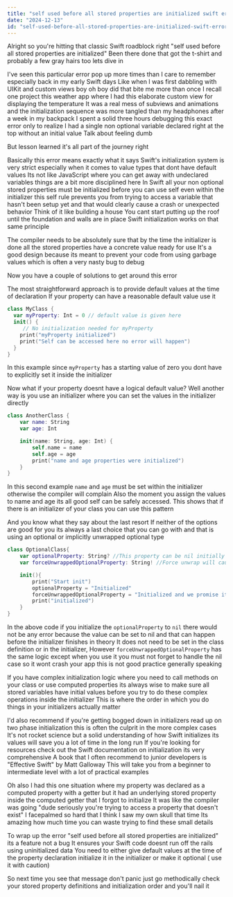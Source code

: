 ```yaml
---
title: "self used before all stored properties are initialized swift error?"
date: "2024-12-13"
id: "self-used-before-all-stored-properties-are-initialized-swift-error"
---
```


Alright so you're hitting that classic Swift roadblock right "self used before all stored properties are initialized" Been there done that got the t-shirt and probably a few gray hairs too lets dive in

I've seen this particular error pop up more times than I care to remember especially back in my early Swift days Like when I was first dabbling with UIKit and custom views boy oh boy did that bite me more than once I recall one project this weather app where I had this elaborate custom view for displaying the temperature It was a real mess of subviews and animations and the initialization sequence was more tangled than my headphones after a week in my backpack I spent a solid three hours debugging this exact error only to realize I had a single non optional variable declared right at the top without an initial value Talk about feeling dumb

But lesson learned it's all part of the journey right

Basically this error means exactly what it says Swift's initialization system is very strict especially when it comes to value types that dont have default values Its not like JavaScript where you can get away with undeclared variables things are a bit more disciplined here In Swift all your non optional stored properties must be initialized before you can use self even within the initializer this self rule prevents you from trying to access a variable that hasn't been setup yet and that would clearly cause a crash or unexpected behavior Think of it like building a house You cant start putting up the roof until the foundation and walls are in place Swift initialization works on that same principle

The compiler needs to be absolutely sure that by the time the initializer is done all the stored properties have a concrete value ready for use It's a good design because its meant to prevent your code from using garbage values which is often a very nasty bug to debug

Now you have a couple of solutions to get around this error

The most straightforward approach is to provide default values at the time of declaration If your property can have a reasonable default value use it

```swift
class MyClass {
  var myProperty: Int = 0 // default value is given here
  init() {
     // No initialization needed for myProperty
    print("myProperty initialized")
    print("Self can be accessed here no error will happen")
  }
}
```

In this example since `myProperty` has a starting value of zero you dont have to explicitly set it inside the initializer

Now what if your property doesnt have a logical default value? Well another way is you use an initializer where you can set the values in the initializer directly

```swift
class AnotherClass {
    var name: String
    var age: Int

    init(name: String, age: Int) {
        self.name = name
        self.age = age
        print("name and age properties were initialized")
    }
}

```

In this second example `name` and `age` must be set within the initializer otherwise the compiler will complain Also the moment you assign the values to name and age its all good self can be safely accessed. This shows that if there is an initializer of your class you can use this pattern

And you know what they say about the last resort If neither of the options are good for you its always a last choice that you can go with and that is using an optional or implicitly unwrapped optional type

```swift
class OptionalClass{
    var optionalProperty: String? //This property can be nil initially
    var forceUnwrappedOptionalProperty: String! //Force unwrap will cause a runtime error if its nil but in this case it is not

    init(){
        print("Start init")
        optionalProperty = "Initialized"
        forceUnwrappedOptionalProperty = "Initialized and we promise it will have a value"
        print("initialized")
    }
}

```

In the above code if you initialize the `optionalProperty` to `nil` there would not be any error because the value can be set to nil and that can happen before the initializer finishes in theory It does not need to be set in the class definition or in the initializer, However `forceUnwrappedOptionalProperty` has the same logic except when you use it you must not forget to handle the nil case so it wont crash your app this is not good practice generally speaking

If you have complex initialization logic where you need to call methods on your class or use computed properties its always wise to make sure all stored variables have initial values before you try to do these complex operations inside the initializer This is where the order in which you do things in your initializers actually matter

I'd also recommend if you're getting bogged down in initializers read up on two phase initialization this is often the culprit in the more complex cases It's not rocket science but a solid understanding of how Swift initializes its values will save you a lot of time in the long run If you're looking for resources check out the Swift documentation on initialization its very comprehensive A book that I often recommend to junior developers is "Effective Swift" by Matt Galloway This will take you from a beginner to intermediate level with a lot of practical examples

Oh also I had this one situation where my property was declared as a computed property with a getter but it had an underlying stored property inside the computed getter that I forgot to initialize It was like the compiler was going "dude seriously you're trying to access a property that doesn't exist" I facepalmed so hard that I think I saw my own skull that time Its amazing how much time you can waste trying to find these small details

To wrap up the error "self used before all stored properties are initialized" its a feature not a bug It ensures your Swift code doesnt run off the rails using uninitialized data You need to either give default values at the time of the property declaration initialize it in the initializer or make it optional ( use it with caution)

So next time you see that message don't panic just go methodically check your stored property definitions and initialization order and you'll nail it
